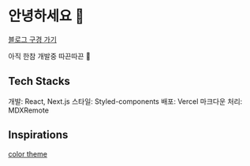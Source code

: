 # 안녕하세요 👋

[블로그 구경 가기](https://nexthome-amber.vercel.app/)

아직 한참 개발중 따끈따끈 🥨

## Tech Stacks

개발: React, Next.js
스타일: Styled-components
배포: Vercel
마크다운 처리: MDXRemote

## Inspirations

[color theme](https://www.moma.org/calendar/galleries/5269)
